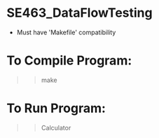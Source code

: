 # SE463_DataFlowTesting

* Must have 'Makefile' compatibility

# To Compile Program:

>> make

# To Run Program:

>> Calculator
